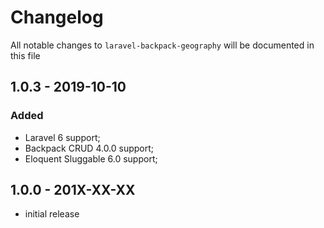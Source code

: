 # Changelog

All notable changes to `laravel-backpack-geography` will be documented in this file

## 1.0.3 - 2019-10-10

### Added
- Laravel 6 support;
- Backpack CRUD 4.0.0 support;
- Eloquent Sluggable 6.0 support;

## 1.0.0 - 201X-XX-XX

- initial release
